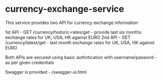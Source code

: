 # currency-exchange-service
This service provides two API for currency exchange information

1st API - GET /currency/historic-rates/get - provide last six months exchange rates for UK, USA, HK against EURO
2nd API - GET /currency/latest/get - last month exchange rates for UK, USA, HK against EURO

Both APIs are secured using basic authntication with username/pasword - as per given credentials

Swagger is provided - /swagger-ui.html

         
